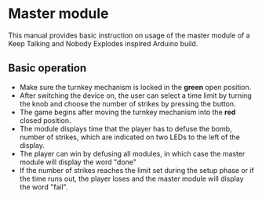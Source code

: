# Master module

This manual provides basic instruction on usage of the master module of a Keep Talking and Nobody Explodes inspired Arduino build.

## Basic operation

- Make sure the turnkey mechanism is locked in the **green** open position.
- After switching the device on, the user can select a time limit by turning the knob and choose the number of strikes by pressing the button.
- The game begins after moving the turnkey mechanism into the **red** closed position.
- The module displays time that the player has to defuse the bomb, number of strikes, which are indicated on two LEDs to the left of the display.
- The player can win by defusing all modules, in which case the master module will display the word "done"
- If the number of strikes reaches the limit set during the setup phase or if the time runs out, the player loses and the master module will display the word "fail".
